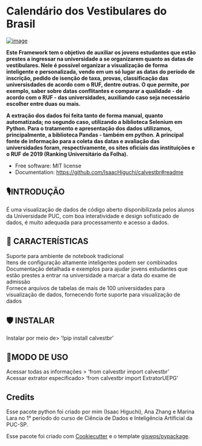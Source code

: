 # Calendário dos Vestibulares do Brasil


[![image](https://img.shields.io/pypi/v/calvestbr.svg)](https://pypi.python.org/pypi/calvestbr)


**Este Framework tem o objetivo de auxiliar os jovens estudantes que estão prestes a ingressar na universidade a se organizarem quanto as datas de vestibulares.
Nele é possível organizar a visualização de forma inteligente e personalizada, vendo em um só lugar as datas do período de inscrição, pedido de isenção de taxa, provas, classificação das universisdades de acordo com o RUF, dentre outras. O que permite, por exemplo, saber sobre datas conflitantes e comparar a qualidade - de acordo com o RUF - das universidades, auxiliando caso seja necessário escolher entre duas ou mais.**

**A extração dos dados foi feita tanto de forma manual, quanto automatizada; no segundo caso, utilizando a biblioteca Selenium em Python. Para o tratamento e apresentação dos dados utilizamos, principalmente, a biblioteca Pandas - também em python.
A principal fonte de informação para a coleta das datas e avaliação das universidades foram, respectivamente, os sites oficiais das instituições e o RUF de 2019 (Ranking Universitário da Folha).**


-   Free software: MIT license
-   Documentation: https://github.com/IsaacHiguchi/calvestbr#readme
    
## 🎙INTRODUÇÃO



É uma visualização de dados de código aberto disponibilizada pelos alunos da Universidade PUC, com boa interatividade e design sofisticado de dados, é muito adequada para processamento e acesso a dados.



## 🔮 CARACTERÍSTICAS



Suporte para ambiente de notebook tradicional<br />
Itens de configuração altamente inteligentes podem ser combinados<br />
Documentação detalhada e exemplos para ajudar jovens estudantes que estão prestes a entrar na universidade a marcar a data do exame de admissão<br />
Fornece arquivos de tabelas de mais de 100 universidades para visualização de dados, fornecendo forte suporte para visualização de dados<br />



## 🛡 INSTALAR



Instalar por meio de> '!pip install calvestbr'



## 🔗MODO DE USO



Acessar todas as informações > ‘from calvestbr import calvestbr’<br />
Acessar extrator especificado> ‘from calvestbr import ExtratorUEPG’
## Credits
Esse pacote python foi criado por mim (Isaac Higuchi), Ana Zhang e Marina Lara no 1° período do curso de Ciência de Dados e Inteligência Artificial da PUC-SP.

Esse pacote foi criado com [Cookiecutter](https://github.com/cookiecutter/cookiecutter) e o template [giswqs/pypackage](https://github.com/giswqs/pypackage).
